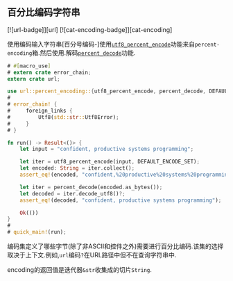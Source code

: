 
## 百分比编码字符串

[![url-badge]][url] [![cat-encoding-badge]][cat-encoding]

使用编码输入字符串[百分号编码-]使用[`utf8_percent_encode`]功能来自`percent-encoding`箱.然后使用.解码[`percent_decode`]功能.

```rust
# #[macro_use]
# extern crate error_chain;
extern crate url;

use url::percent_encoding::{utf8_percent_encode, percent_decode, DEFAULT_ENCODE_SET};
#
# error_chain! {
#     foreign_links {
#         Utf8(std::str::Utf8Error);
#     }
# }

fn run() -> Result<()> {
    let input = "confident, productive systems programming";

    let iter = utf8_percent_encode(input, DEFAULT_ENCODE_SET);
    let encoded: String = iter.collect();
    assert_eq!(encoded, "confident,%20productive%20systems%20programming");

    let iter = percent_decode(encoded.as_bytes());
    let decoded = iter.decode_utf8()?;
    assert_eq!(decoded, "confident, productive systems programming");

    Ok(())
}
#
# quick_main!(run);
```

编码集定义了哪些字节(除了非ASCII和控件之外)需要进行百分比编码.该集的选择取决于上下文.例如,`url`编码`?`在URL路径中但不在查询字符串中.

encoding的返回值是迭代器`&str`收集成的切片`String`.

[`percent_decode`]: https://docs.rs/percent-encoding/*/percent_encoding/fn.percent_decode.html

[`utf8_percent_encode`]: https://docs.rs/percent-encoding/*/percent_encoding/fn.utf8_percent_encode.html

[percent-encoding]: https://en.wikipedia.org/wiki/Percent-encoding
